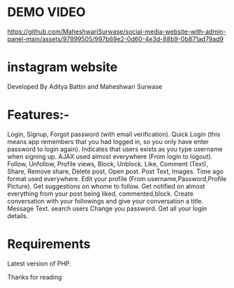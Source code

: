 # DEMO VIDEO


https://github.com/MaheshwariSurwase/social-media-website-with-admin-panel-main/assets/97899505/997b69e2-0d60-4e3d-88b9-0b871ad79ad9


# instagram website
Developed By Aditya Battin and Maheshwari Surwase

# Features:-
Login, Signup, Forgot password (with email verification).
Quick Login (this means app remembers that you had logged in, so you only have enter password to login again).
Indicates that users exists as you type username when signing up.
AJAX used almost everywhere (From login to logout).
Follow, Unfollow, Profile views, Block, Unblock.
Like, Comment (Text), Share, Remove share, Delete post, Open post.
Post Text, Images.
Time ago format used everywhere.
Edit your profile (From username,Password,Profile Picture).
Get suggestions on whome to follow.
Get notified on almost everything from your post being liked, commented,block.
Create conversation with your followings and give your conversation a title.
Message Text.
search users
Change you password.
Get all your login details.

# Requirements
Latest version of PHP.

Thanks for reading
